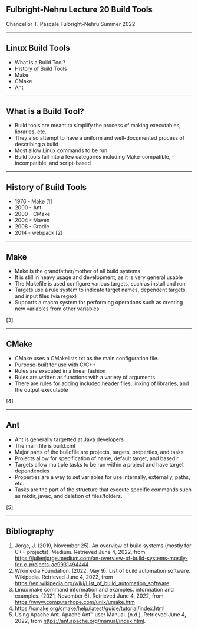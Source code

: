 ## Fulbright-Nehru Lecture 20 Build Tools

Chancellor T. Pascale
Fulbright-Nehru
Summer 2022

-------------------------------
## Linux Build Tools

- What is a Build Tool?
- History of Build Tools
- Make
- CMake
- Ant

-------------------------------
## What is a Build Tool?

- Build tools are meant to simplify the process of making executables, libraries, etc.
- They also attempt to have a uniform and well-documented process of describing a build
- Most allow Linux commands to be run
- Build tools fall into a few categories including Make-compatible, -incompatible, and script-based

-------------------------------
## History of Build Tools

- 1976 - Make [1]
- 2000 - Ant
- 2000 - CMake
- 2004 - Maven
- 2008 - Gradle
- 2014 - webpack
[2]

-------------------------------
## Make

- Make is the grandfather/mother of all build systems
- It is still in heavy usage and development, as it is very general usable
- The Makefile is used configure various targets, such as install and run
- Targets use a rule system to indicate target names, dependent targets, and input files (via regex)
- Supports a macro system for performing operations such as creating new variables from other variables 

[3]

-------------------------------
## CMake

- CMake uses a CMakelists.txt as the main configuration file.
- Purpose-built for use with C/C++
- Rules are executed in a linear fashion
- Rules are written as functions with a variety of arguments
- There are rules for adding included header files, linking of libraries, and the output executable

[4]

-------------------------------
## Ant

- Ant is generally targetted at Java developers
- The main file is build.xml
- Major parts of the buildfile are projects, targets, properties, and tasks
- Projects allow for specification of name, default target, and basedir
- Targets allow multiple tasks to be run within a project and have target dependencies
- Properties are a way to set variables for use internally, externally, paths, etc.
- Tasks are the part of the structure that execute specific commands such as mkdir, javac, and deletion of files/folders.

[5]

-------------------------------
## Bibliography

1. Jorge, J. (2019, November 25). An overview of build systems (mostly for C++ projects). Medium. Retrieved June 4, 2022, from https://julienjorge.medium.com/an-overview-of-build-systems-mostly-for-c-projects-ac9931494444 
2. Wikimedia Foundation. (2022, May 9). List of build automation software. Wikipedia. Retrieved June 4, 2022, from https://en.wikipedia.org/wiki/List_of_build_automation_software 
3. Linux make command information and examples. information and examples. (2021, November 6). Retrieved June 4, 2022, from https://www.computerhope.com/unix/umake.htm 
4. https://cmake.org/cmake/help/latest/guide/tutorial/index.html
5. Using Apache Ant. Apache Ant™ user Manual. (n.d.). Retrieved June 4, 2022, from https://ant.apache.org/manual/index.html.
